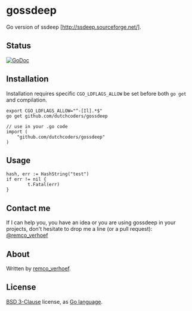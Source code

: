 # gossdeep

Go version of ssdeep [http://ssdeep.sourceforge.net/].

## Status

[![GoDoc](https://godoc.org/github.com/dutchcoders/gossdeep?status.svg)](https://godoc.org/github.com/dutchcoders/gossdeep)

[1]: https://travis-ci.org/dutchcoders/gossdeep.png
[2]: https://travis-ci.org/dutchcoders/gossdeep

## Installation
Installation requires specific `CGO_LDFLAGS_ALLOW` be set before both `go get` and compilation.

```
export CGO_LDFLAGS_ALLOW="^-[Il].*$"
go get github.com/dutchcoders/gossdeep

// use in your .go code
import (
    "github.com/dutchcoders/gossdeep"
)
```

## Usage

```
hash, err := HashString("test")
if err != nil {
        t.Fatal(err)
}
```

## Contact me

If I can help you, you have an idea or you are using gossdeep in your projects, don't hesitate to drop me a line (or a pull request): [@remco_verhoef](https://twitter.com/remco_verhoef)

## About

Written by [remco_verhoef](http://dutchcoders.io).

## License

[BSD 3-Clause](http://opensource.org/licenses/BSD-3-Clause) license, as [Go language](http://golang.org/LICENSE).
